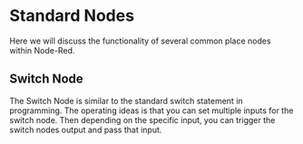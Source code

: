 # Standard Nodes

Here we will discuss the functionality of several common place nodes within Node-Red.

## Switch Node

The Switch Node is similar to the standard switch statement in programming. The operating ideas is that you can set 
multiple inputs for the switch node. Then depending on the specific input, you can trigger the switch nodes output and pass that input.

